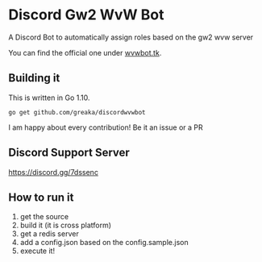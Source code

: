 # Discord Gw2 WvW Bot
A Discord Bot to automatically assign roles based on the gw2 wvw server

You can find the official one under [wvwbot.tk](https://wvwbot.tk).

## Building it
This is written in Go 1.10.

```go get github.com/greaka/discordwvwbot```

I am happy about every contribution! Be it an issue or a PR

## Discord Support Server
https://discord.gg/7dssenc

## How to run it

1. get the source
2. build it (it is cross platform)
3. get a redis server
4. add a config.json based on the config.sample.json
5. execute it!
